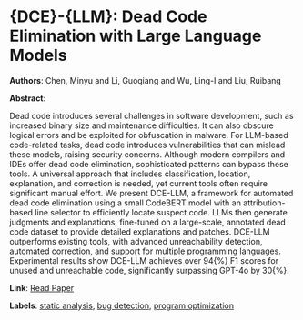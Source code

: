 # {DCE}-{LLM}: Dead Code Elimination with Large Language Models

**Authors**: Chen, Minyu  and      Li, Guoqiang  and      Wu, Ling-I  and      Liu, Ruibang

**Abstract**:

Dead code introduces several challenges in software development, such as increased binary size and maintenance difficulties. It can also obscure logical errors and be exploited for obfuscation in malware. For LLM-based code-related tasks, dead code introduces vulnerabilities that can mislead these models, raising security concerns. Although modern compilers and IDEs offer dead code elimination, sophisticated patterns can bypass these tools. A universal approach that includes classification, location, explanation, and correction is needed, yet current tools often require significant manual effort. We present DCE-LLM, a framework for automated dead code elimination using a small CodeBERT model with an attribution-based line selector to efficiently locate suspect code. LLMs then generate judgments and explanations, fine-tuned on a large-scale, annotated dead code dataset to provide detailed explanations and patches. DCE-LLM outperforms existing tools, with advanced unreachability detection, automated correction, and support for multiple programming languages. Experimental results show DCE-LLM achieves over 94{\%} F1 scores for unused and unreachable code, significantly surpassing GPT-4o by 30{\%}.

**Link**: [Read Paper](https://aclanthology.org/2025.naacl-long.501/)

**Labels**: [static analysis](../../labels/static_analysis.md), [bug detection](../../labels/bug_detection.md), [program optimization](../../labels/program_optimization.md)
